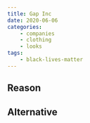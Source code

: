 ```yaml
---
title: Gap Inc
date: 2020-06-06
categories:
    - companies
    - clothing
    - looks
tags:
    - black-lives-matter
---
```


## Reason


## Alternative

